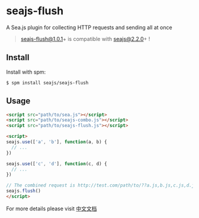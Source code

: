 seajs-flush
===========

A Sea.js plugin for collecting HTTP requests and sending all at once


> seajs-flush@1.0.1+ is compatible with seajs@2.2.0+ !



Install
-------

Install with spm:

    $ spm install seajs/seajs-flush


Usage
-----

```html
<script src="path/to/sea.js"></script>
<script src="path/to/seajs-combo.js"></script>
<script src="path/to/seajs-flush.js"></script>

<script>
seajs.use(['a', 'b'], function(a, b) {
  // ...
})

seajs.use(['c', 'd'], function(c, d) {
  // ...
})

// The combined request is http://test.com/path/to/??a.js,b.js,c.js,d.js
seajs.flush()
</script>
```

For more details please visit [中文文档](https://github.com/seajs/seajs-flush/issues/7)
